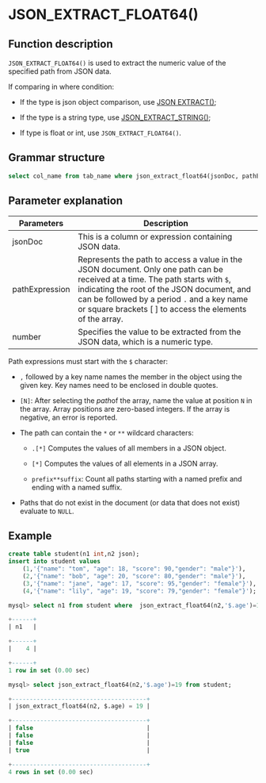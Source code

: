 # **JSON_EXTRACT_FLOAT64()**

## **Function description**

`JSON_EXTRACT_FLOAT64()` is used to extract the numeric value of the specified path from JSON data.

If comparing in where condition:

- If the type is json object comparison, use [JSON EXTRACT()](./json_extract.md);

- If the type is a string type, use [JSON_EXTRACT_STRING()](./json_extract_string.md);

- If type is float or int, use `JSON_EXTRACT_FLOAT64()`.

## **Grammar structure**

```sql
select col_name from tab_name where json_extract_float64(jsonDoc, pathExpression)= number;
```

## **Parameter explanation**

| Parameters | Description |
| ----| ----|
| jsonDoc | This is a column or expression containing JSON data. |
| pathExpression | Represents the path to access a value in the JSON document. Only one path can be received at a time. The path starts with `$`, indicating the root of the JSON document, and can be followed by a period `.` and a key name or square brackets [ ] to access the elements of the array. |
| number | Specifies the value to be extracted from the JSON data, which is a numeric type. |

Path expressions must start with the `$` character:

- `,` followed by a key name names the member in the object using the given key. Key names need to be enclosed in double quotes.

- `[N]`: After selecting the *path*of the array, name the value at position `N` in the array. Array positions are zero-based integers. If the array is negative, an error is reported.

- The path can contain the `*` or `**` wildcard characters:

    + `.[*]` Computes the values ​​of all members in a JSON object.

    + `[*]` Computes the values ​​of all elements in a JSON array.

    + `prefix**suffix`: Count all paths starting with a named prefix and ending with a named suffix.

- Paths that do not exist in the document (or data that does not exist) evaluate to `NULL`.

## **Example**

```sql
create table student(n1 int,n2 json);
insert into student values
    (1,'{"name": "tom", "age": 18, "score": 90,"gender": "male"}'),
    (2,'{"name": "bob", "age": 20, "score": 80,"gender": "male"}'),
    (3,'{"name": "jane", "age": 17, "score": 95,"gender": "female"}'),
    (4,'{"name": "lily", "age": 19, "score": 79,"gender": "female"}');

mysql> select n1 from student where  json_extract_float64(n2,'$.age')=19;

+------+
| n1   |

+------+
|    4 |

+------+
1 row in set (0.00 sec)

mysql> select json_extract_float64(n2,'$.age')=19 from student;

+--------------------------------------+
| json_extract_float64(n2, $.age) = 19 |

+--------------------------------------+
| false                                |
| false                                |
| false                                |
| true                                 |

+--------------------------------------+
4 rows in set (0.00 sec)
```
